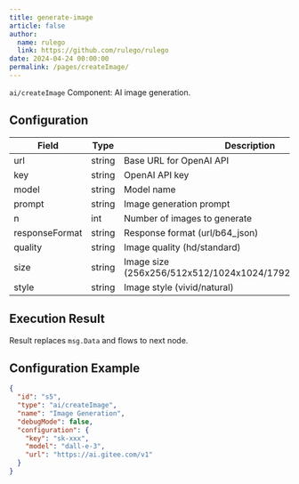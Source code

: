 ```yaml
---
title: generate-image
article: false
author: 
  name: rulego
  link: https://github.com/rulego/rulego
date: 2024-04-24 00:00:00
permalink: /pages/createImage/
---
```


`ai/createImage` Component: AI image generation.

## Configuration

| Field          | Type   | Description                                                | Default Value           |
|----------------|--------|------------------------------------------------------------|-------------------------|
| url            | string | Base URL for OpenAI API                                    | https://ai.gitee.com/v1 |
| key            | string | OpenAI API key                                             |                         |
| model          | string | Model name                                                 |                         |
| prompt         | string | Image generation prompt                                    |                         |
| n              | int    | Number of images to generate                               | 1                       |
| responseFormat | string | Response format (url/b64_json)                             | url                     |
| quality        | string | Image quality (hd/standard)                                | standard                |
| size           | string | Image size (256x256/512x512/1024x1024/1792x1024/1024x1792) | 1024x1024               |
| style          | string | Image style (vivid/natural)                                | vivid                   |

## Execution Result

Result replaces `msg.Data` and flows to next node.

## Configuration Example

```json
{
  "id": "s5",
  "type": "ai/createImage",
  "name": "Image Generation",
  "debugMode": false,
  "configuration": {
    "key": "sk-xxx",
    "model": "dall-e-3",
    "url": "https://ai.gitee.com/v1"
  }
}
```
